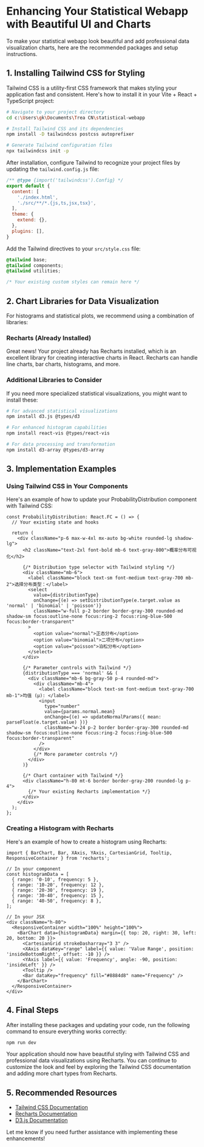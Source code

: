 # Enhancing Your Statistical Webapp with Beautiful UI and Charts

To make your statistical webapp look beautiful and add professional data visualization charts, here are the recommended packages and setup instructions.

## 1. Installing Tailwind CSS for Styling

Tailwind CSS is a utility-first CSS framework that makes styling your application fast and consistent. Here's how to install it in your Vite + React + TypeScript project:

```bash
# Navigate to your project directory
cd c:\Users\gk\Documents\Trea CN\statistical-webapp

# Install Tailwind CSS and its dependencies
npm install -D tailwindcss postcss autoprefixer

# Generate Tailwind configuration files
npx tailwindcss init -p
```

After installation, configure Tailwind to recognize your project files by updating the `tailwind.config.js` file:

```javascript
/** @type {import('tailwindcss').Config} */
export default {
  content: [
    './index.html',
    './src/**/*.{js,ts,jsx,tsx}',
  ],
  theme: {
    extend: {},
  },
  plugins: [],
}
```

Add the Tailwind directives to your `src/style.css` file:

```css
@tailwind base;
@tailwind components;
@tailwind utilities;

/* Your existing custom styles can remain here */
```

## 2. Chart Libraries for Data Visualization

For histograms and statistical plots, we recommend using a combination of libraries:

### Recharts (Already Installed)

Great news! Your project already has Recharts installed, which is an excellent library for creating interactive charts in React. Recharts can handle line charts, bar charts, histograms, and more.

### Additional Libraries to Consider

If you need more specialized statistical visualizations, you might want to install these:

```bash
# For advanced statistical visualizations
npm install d3.js @types/d3

# For enhanced histogram capabilities
npm install react-vis @types/react-vis

# For data processing and transformation
npm install d3-array @types/d3-array
```

## 3. Implementation Examples

### Using Tailwind CSS in Your Components

Here's an example of how to update your ProbabilityDistribution component with Tailwind CSS:

```tsx
const ProbabilityDistribution: React.FC = () => {
  // Your existing state and hooks
  
  return (
    <div className="p-6 max-w-4xl mx-auto bg-white rounded-lg shadow-lg">
      <h2 className="text-2xl font-bold mb-6 text-gray-800">概率分布可视化</h2>
      
      {/* Distribution type selector with Tailwind styling */}
      <div className="mb-6">
        <label className="block text-sm font-medium text-gray-700 mb-2">选择分布类型：</label>
        <select 
          value={distributionType} 
          onChange={(e) => setDistributionType(e.target.value as 'normal' | 'binomial' | 'poisson')}
          className="w-full p-2 border border-gray-300 rounded-md shadow-sm focus:outline-none focus:ring-2 focus:ring-blue-500 focus:border-transparent"
        >
          <option value="normal">正态分布</option>
          <option value="binomial">二项分布</option>
          <option value="poisson">泊松分布</option>
        </select>
      </div>

      {/* Parameter controls with Tailwind */}
      {distributionType === 'normal' && (
        <div className="mb-6 bg-gray-50 p-4 rounded-md">
          <div className="mb-4">
            <label className="block text-sm font-medium text-gray-700 mb-1">均值 (μ): </label>
            <input 
              type="number" 
              value={params.normal.mean} 
              onChange={(e) => updateNormalParams({ mean: parseFloat(e.target.value) })}
              className="w-24 p-2 border border-gray-300 rounded-md shadow-sm focus:outline-none focus:ring-2 focus:ring-blue-500 focus:border-transparent"
            />
          </div>
          {/* More parameter controls */}
        </div>
      )}

      {/* Chart container with Tailwind */}
      <div className="h-80 mt-6 border border-gray-200 rounded-lg p-4">
        {/* Your existing Recharts implementation */}
      </div>
    </div>
  );
};
```

### Creating a Histogram with Recharts

Here's an example of how to create a histogram using Recharts:

```tsx
import { BarChart, Bar, XAxis, YAxis, CartesianGrid, Tooltip, ResponsiveContainer } from 'recharts';

// In your component
const histogramData = [
  { range: '0-10', frequency: 5 },
  { range: '10-20', frequency: 12 },
  { range: '20-30', frequency: 19 },
  { range: '30-40', frequency: 15 },
  { range: '40-50', frequency: 8 },
];

// In your JSX
<div className="h-80">
  <ResponsiveContainer width="100%" height="100%">
    <BarChart data={histogramData} margin={{ top: 20, right: 30, left: 20, bottom: 20 }}>
      <CartesianGrid strokeDasharray="3 3" />
      <XAxis dataKey="range" label={{ value: 'Value Range', position: 'insideBottomRight', offset: -10 }} />
      <YAxis label={{ value: 'Frequency', angle: -90, position: 'insideLeft' }} />
      <Tooltip />
      <Bar dataKey="frequency" fill="#8884d8" name="Frequency" />
    </BarChart>
  </ResponsiveContainer>
</div>
```

## 4. Final Steps

After installing these packages and updating your code, run the following command to ensure everything works correctly:

```bash
npm run dev
```

Your application should now have beautiful styling with Tailwind CSS and professional data visualizations using Recharts. You can continue to customize the look and feel by exploring the Tailwind CSS documentation and adding more chart types from Recharts.

## 5. Recommended Resources

- [Tailwind CSS Documentation](https://tailwindcss.com/docs)
- [Recharts Documentation](https://recharts.org/en-US/)
- [D3.js Documentation](https://d3js.org/)

Let me know if you need further assistance with implementing these enhancements!